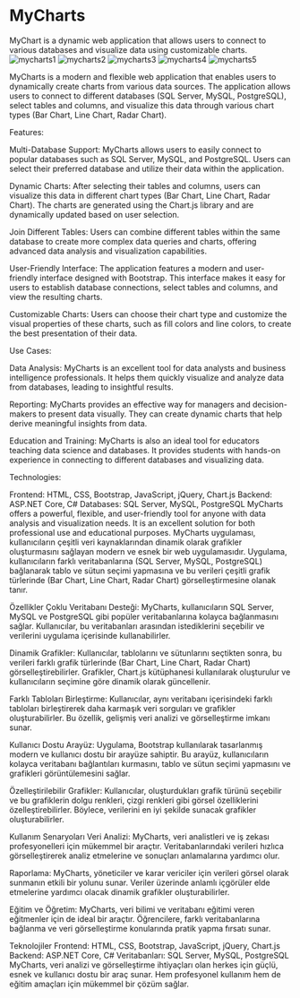 # MyCharts
MyChart is a dynamic web application that allows users to connect to various databases and visualize data using customizable charts.
![mycharts1](https://github.com/user-attachments/assets/e08a6837-c7b2-4c25-9006-d61410ebcaab)
![mycharts2](https://github.com/user-attachments/assets/d78c889d-5dc8-4dda-ae5a-376a309ca506)
![mycharts3](https://github.com/user-attachments/assets/11c59557-8bde-4423-a14b-7188cb42da97)
![mycharts4](https://github.com/user-attachments/assets/faa5911f-5f07-4dd8-8247-02bea6afe59a)
![mycharts5](https://github.com/user-attachments/assets/46efe961-9919-4d69-99b1-82aec3c4166f)

MyCharts is a modern and flexible web application that enables users to dynamically create charts from various data sources. The application allows users to connect to different databases (SQL Server, MySQL, PostgreSQL), select tables and columns, and visualize this data through various chart types (Bar Chart, Line Chart, Radar Chart).

Features:

Multi-Database Support: MyCharts allows users to easily connect to popular databases such as SQL Server, MySQL, and PostgreSQL. Users can select their preferred database and utilize their data within the application.

Dynamic Charts: After selecting their tables and columns, users can visualize this data in different chart types (Bar Chart, Line Chart, Radar Chart). The charts are generated using the Chart.js library and are dynamically updated based on user selection.

Join Different Tables: Users can combine different tables within the same database to create more complex data queries and charts, offering advanced data analysis and visualization capabilities.

User-Friendly Interface: The application features a modern and user-friendly interface designed with Bootstrap. This interface makes it easy for users to establish database connections, select tables and columns, and view the resulting charts.

Customizable Charts: Users can choose their chart type and customize the visual properties of these charts, such as fill colors and line colors, to create the best presentation of their data.

Use Cases:

Data Analysis: MyCharts is an excellent tool for data analysts and business intelligence professionals. It helps them quickly visualize and analyze data from databases, leading to insightful results.

Reporting: MyCharts provides an effective way for managers and decision-makers to present data visually. They can create dynamic charts that help derive meaningful insights from data.

Education and Training: MyCharts is also an ideal tool for educators teaching data science and databases. It provides students with hands-on experience in connecting to different databases and visualizing data.

Technologies:

Frontend: HTML, CSS, Bootstrap, JavaScript, jQuery, Chart.js
Backend: ASP.NET Core, C#
Databases: SQL Server, MySQL, PostgreSQL
MyCharts offers a powerful, flexible, and user-friendly tool for anyone with data analysis and visualization needs. It is an excellent solution for both professional use and educational purposes.
MyCharts uygulaması, kullanıcıların çeşitli veri kaynaklarından dinamik olarak grafikler oluşturmasını sağlayan modern ve esnek bir web uygulamasıdır. Uygulama, kullanıcıların farklı veritabanlarına (SQL Server, MySQL, PostgreSQL) bağlanarak tablo ve sütun seçimi yapmasına ve bu verileri çeşitli grafik türlerinde (Bar Chart, Line Chart, Radar Chart) görselleştirmesine olanak tanır.

Özellikler
Çoklu Veritabanı Desteği: MyCharts, kullanıcıların SQL Server, MySQL ve PostgreSQL gibi popüler veritabanlarına kolayca bağlanmasını sağlar. Kullanıcılar, bu veritabanları arasından istediklerini seçebilir ve verilerini uygulama içerisinde kullanabilirler.

Dinamik Grafikler: Kullanıcılar, tablolarını ve sütunlarını seçtikten sonra, bu verileri farklı grafik türlerinde (Bar Chart, Line Chart, Radar Chart) görselleştirebilirler. Grafikler, Chart.js kütüphanesi kullanılarak oluşturulur ve kullanıcıların seçimine göre dinamik olarak güncellenir.

Farklı Tabloları Birleştirme: Kullanıcılar, aynı veritabanı içerisindeki farklı tabloları birleştirerek daha karmaşık veri sorguları ve grafikler oluşturabilirler. Bu özellik, gelişmiş veri analizi ve görselleştirme imkanı sunar.

Kullanıcı Dostu Arayüz: Uygulama, Bootstrap kullanılarak tasarlanmış modern ve kullanıcı dostu bir arayüze sahiptir. Bu arayüz, kullanıcıların kolayca veritabanı bağlantıları kurmasını, tablo ve sütun seçimi yapmasını ve grafikleri görüntülemesini sağlar.

Özelleştirilebilir Grafikler: Kullanıcılar, oluşturdukları grafik türünü seçebilir ve bu grafiklerin dolgu renkleri, çizgi renkleri gibi görsel özelliklerini özelleştirebilirler. Böylece, verilerini en iyi şekilde sunacak grafikler oluşturabilirler.

Kullanım Senaryoları
Veri Analizi: MyCharts, veri analistleri ve iş zekası profesyonelleri için mükemmel bir araçtır. Veritabanlarındaki verileri hızlıca görselleştirerek analiz etmelerine ve sonuçları anlamalarına yardımcı olur.

Raporlama: MyCharts, yöneticiler ve karar vericiler için verileri görsel olarak sunmanın etkili bir yolunu sunar. Veriler üzerinde anlamlı içgörüler elde etmelerine yardımcı olacak dinamik grafikler oluşturabilirler.

Eğitim ve Öğretim: MyCharts, veri bilimi ve veritabanı eğitimi veren eğitmenler için de ideal bir araçtır. Öğrencilere, farklı veritabanlarına bağlanma ve veri görselleştirme konularında pratik yapma fırsatı sunar.

Teknolojiler
Frontend: HTML, CSS, Bootstrap, JavaScript, jQuery, Chart.js
Backend: ASP.NET Core, C#
Veritabanları: SQL Server, MySQL, PostgreSQL
MyCharts, veri analizi ve görselleştirme ihtiyaçları olan herkes için güçlü, esnek ve kullanıcı dostu bir araç sunar. Hem profesyonel kullanım hem de eğitim amaçları için mükemmel bir çözüm sağlar.

